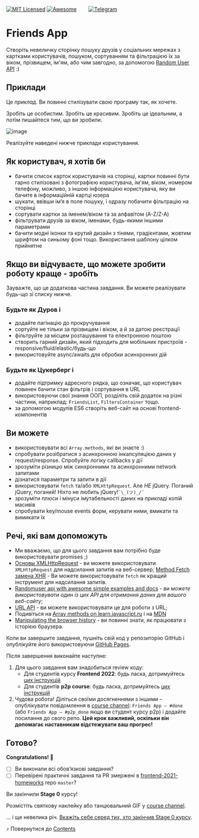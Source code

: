 [![MIT Licensed][icon-mit]][license]
[![Awesome][icon-awesome]][awesome]
&nbsp;&nbsp;&nbsp;&nbsp;&nbsp;&nbsp;
[![Telegram][icon-chat]][chat]

# Friends App

Створіть невеличку сторінку пошуку друзів у соціальних мережах з картками користувачів,
пошуком, сортуванням та фільтрацією їх за віком, прізвищем, ім'ям,
або чим завгодно, за допомогою [Random User API](https://randomuser.me) :)

## Приклади

Це *приклад*. Ви повинні стилізувати свою програму так, як хочете.

Зробіть це особистим. Зробіть це красивим. Зробіть це ідеальним, а потім пишайтеся тим, що ви зробили.

![image](https://i.imgur.com/5tcpqcY.png)

Реалізуйте наведені нижче приклади користування.

## Як користувач, я хотів би

- бачити список карток користувачів на сторінці, картки повинні бути гарно стилізовані з фотографією користувача, ім'ям, віком, номером телефону, можливо, з іншою інформацією користувача, яку ви бачите в інформаційній картці юзера
- шукати, ввівши ім’я в поле пошуку, і одразу побачити фільтрацію на сторінці
- сортувати картки за іменем/віком та за алфавітом (A-Z/Z-A)
- фільтрувати друзів за віком, іменами, будь-якими іншими параметрами
- бачити модні іконки та крутий дизайн з тінями, градієнтами, жовтим шрифтом на синьому фоні тощо. Використання шаблону цілком прийнятне

## Якщо ви відчуваєте, що можете зробити роботу краще - зробіть

Зауважте, що це додаткова частина завдання. Ви можете реалізувати будь-що зі списку нижче.

### Будьте як Дуров і

- додайте пагінацію до прокручування
- сортуйте не тільки за прізвищем і віком, а й за датою реєстрації
- фільтруйте за місцем розташування та електронною поштою
- створить гарний дизайн, який підходить для мобільних пристроїв - responsive/fluid/elastic/будь-що
- використовуйте async/awaits для обробки асинхронних дій

### Будьте як Цукерберг і

- додайте підтримку адресного рядка, що означає, що користувач повинен бачити стан фільтрів і сортування в URL
- використовуючи свої знання ООП, розділіть свій додаток на різні частини, наприклад: `FriendsList`, `FiltersContainer` тощо.
- за допомогою модулів ES6 створіть веб-сайт на основі frontend-компонентів

## Ви можете

- використовувати всі `Array.methods`, які ви знаєте :)
- спробувати розібратися з асинхронною інкапсуляцією даних у request/response. Спробуйте логіку callbacks у дії
- зрозуміти різницю між синхронними та асинхронними network запитами
- дізнатися параметри та запити в дії
- використовувати `fetch` та/або `XMLHttpRequest`. Але *НЕ* jQuery. Поганий jQuery, поганий! Ніхто не любить jQuery!`¯\_(ツ)_/¯`
- зрозуміти плюси і мінуси імутабельності даних на прикладі копій масивів
- спробувати key/mouse events форм, керувати ними, вмикати та вимикати їх

## Речі, які вам допоможуть

- Ми вважаємо, що для цього завдання вам потрібно буде використовувати promises ;)
- [Основы XMLHttpRequest](https://learn.javascript.ru/xmlhttprequest) - ви
  можете використовувати `XMLHttpRequest` для надсилання запитів на веб-сервер;
  [Method Fetch замена XHR](https://learn.javascript.ru/fetch) - Ви можете використовувати `fetch` як кращий інструмент для надсилання запитів.
- [Randomuser api with awesome simple examples and docs](https://randomuser.me) -
  _ви можете використовувати один із цих API для отримання даних для вашого веб-сайту_;
- [URL API](https://developer.mozilla.org/en-US/docs/Web/API/URL) - ви можете використовувати
  це для роботи з URL;
- Подивіться на  [Array methods on learn.javascript.ru](https://learn.javascript.ru/array-methods) і на [MDN](https://developer.mozilla.org/en-US/docs/Web/JavaScript/Reference/Global_Objects/Array)
- [Manipulating the browser history](https://developer.mozilla.org/en-US/docs/Web/API/History_API) -
  ви повинні знати, як працювати з історією браузера.

Коли ви завершите завдання, пушніть свій код у репозиторію GitHub і опублікуйте
його використовуючи [GitHub Pages](https://pages.github.com).

Після завершення виконайте наступне:
1. Для цього завдання вам знадобиться review коду:
   - Для студентів курсу **Frontend 2022**: будь ласка, дотримуйтесь [цих інструкцій](https://github.com/kottans/frontend-2021-homeworks/blob/master/README.md)
   - Для студентів **p2p course**: будь ласка, дотримуйтесь [цих інструкцій](https://github.com/kottans/frontend-2019-p2p/blob/master/CONTRIBUTING.md)
1. Чудова робота! Діліться своїми досягненнями з іншими –
   опублікувати повідомлення в [course channel][chat]:
   `Friends App — #done` (або `Friends App — #p2p_done` якщо ви студент курсу p2p) і додайте посилання до свого репо. **Цей крок важливий, оскільки він допомагає наставникам відстежувати ваш прогрес!**

## Готово?

__Congratulations! 🎉__

- [ ] Ви виконали всі обов’язкові завдання?
- [ ] Перевірені практичні завдання та
      PR змержені в
      [frontend-2021-homeworks](https://github.com/kottans/frontend-2021-homeworks)
      repo `master`?

Ви закінчили __Stage 0__ курсу!

Розмістіть святкову наклейку або танцювальний GIF
у [course channel][chat].

... і ще невелика річ.
[Вкажіть себе серед тих, хто закінчив Stage 0 курсу](../students/stage0-finishers.md).

⤴️ Повернутися до [Contents](../contents.md)


[icon-chat]: https://img.shields.io/badge/chat-on%20telegram-blue.svg
[icon-mit]: https://img.shields.io/badge/license-MIT-blue.svg
[icon-awesome]: https://cdn.rawgit.com/sindresorhus/awesome/d7305f38d29fed78fa85652e3a63e154dd8e8829/media/badge.svg

[license]: https://github.com/Kottans/web/blob/master/LICENSE.md
[awesome]: https://github.com/sindresorhus/awesome#front-end-development
[chat]: https://t.me/joinchat/CX8EF1JmLm9IM6J6oy2U7Q
